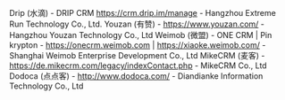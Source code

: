 Drip (水滴) - DRIP CRM https://crm.drip.im/manage - Hangzhou Extreme Run Technology Co., Ltd.
Youzan (有赞) - https://www.youzan.com/ - Hangzhou Youzan Technology Co., Ltd
Weimob (微盟) - ONE CRM | Pin krypton - https://onecrm.weimob.com | https://xiaoke.weimob.com/ - Shanghai Weimob Enterprise Development Co., Ltd
MikeCRM (麦客) - https://de.mikecrm.com/legacy/indexContact.php - MikeCRM Co., Ltd
Dodoca (点点客) - http://www.dodoca.com/ - Diandianke Information Technology Co., Ltd
